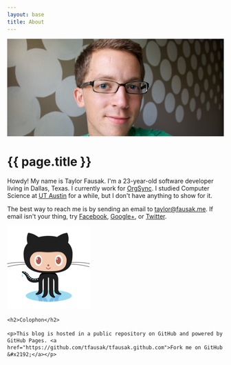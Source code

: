 ```yaml
---
layout: base
title: About
---
```


![Taylor Fausak][1]

# {{ page.title }}

Howdy! My name is Taylor Fausak. I'm a 23-year-old software developer
living in Dallas, Texas. I currently work for [OrgSync][2]. I studied
Computer Science at [UT Austin][3] for a while, but I don't have
anything to show for it.

The best way to reach me is by sending an email to [taylor@fausak.me][4].
If email isn't your thing, try [Facebook][5], [Google+][6], or
[Twitter][7].

<footer class="footer about">
    <img alt="GitHub" src="/static/images/octocat.png">

    <h2>Colophon</h2>

    <p>This blog is hosted in a public repository on GitHub and powered by GitHub Pages. <a href="https://github.com/tfausak/tfausak.github.com">Fork me on GitHub &#x2192;</a></p>
</footer>

[1]: /static/images/taylor-fausak.jpg
[2]: http://www.orgsync.com
[3]: http://www.utexas.edu
[4]: mailto:taylor+honeypot@fausak.me
[5]: https://www.facebook.com/taylorfausak
[6]: https://plus.google.com/111507914518262812295
[7]: https://twitter.com/taylorfausak
